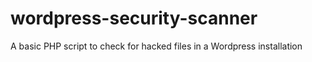 wordpress-security-scanner
==========================

A basic PHP script to check for hacked files in a Wordpress installation
